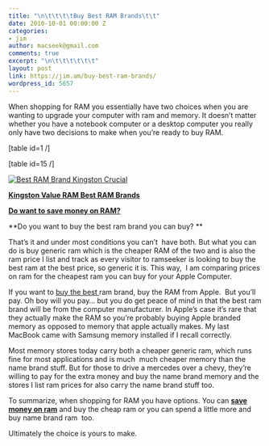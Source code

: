 ```yaml
---
title: "\n\t\t\t\tBuy Best RAM Brands\t\t"
date: 2010-10-01 00:00:00 Z
categories:
- jim
author: macseek@gmail.com
comments: true
excerpt: "\n\t\t\t\t\t\t"
layout: post
link: https://jim.am/buy-best-ram-brands/
wordpress_id: 5657
---
```


When shopping for RAM you essentially have two choices when you are wanting to upgrade your computer with ram and memory. It doesn’t matter whether you have a notebook computer or a desktop computer you really only have two decisions to make when you’re ready to buy RAM.




[table id=1 /]




[table id=15 /]




[![Best RAM Brand Kingston Crucial](http://www.jim.am/wp-content/uploads/2010/10/Screen-shot-2011-03-25-at-12.34.11-PM.png)](http://www.amazon.com/gp/product/B000RMT1M4/ref=as_li_ss_tl?ie=UTF8&tag=ramseeker-20&linkCode=as2&camp=1789&creative=390957&creativeASIN=B000RMT1M4)




**[Kingston Value RAM Best RAM Brands](http://www.amazon.com/gp/product/B000RMT1M4/ref=as_li_ss_tl?ie=UTF8&tag=ramseeker-20&linkCode=as2&camp=1789&creative=390957&creativeASIN=B000RMT1M4)**




**[Do want to save money on RAM? ](http://www.jim.am)**




**Do you want to buy the best ram brand you can buy? **




That’s it and under most conditions you can’t  have both. But what you can do is buy generic ram which is the cheaper RAM of the two and is also the ram price I list and track as every visitor to ramseeker is looking to buy the best ram at the best price, so generic it is. This way,  I am comparing prices on ram for the cheapest ram you can buy for your Apple Computer.




If you want to [buy the best ](http://youbuythebest.com)ram brand, buy the RAM from Apple.  But you’ll pay. Oh boy will you pay… but you do get peace of mind in that the best ram brand will be from the computer manufacturer. In Apple’s case it’s rare that they actually make the RAM so you’re probably buying Apple branded memory as opposed to memory that apple actually makes. My last MacBook came with Samsung memory installed if I recall correctly.




Most memory stores today carry both a cheaper generic ram, which runs fine for most applications and is much  much cheaper memory than the name brand stuff. But for those to drive a mercedes over a chevy, they’re willing to pay for the extra money and buy the name brand memory and the stores I list ram prices for also carry the name brand stuff too.




To summarize, when shopping for RAM you have options. You can **[save money on ram](http:///www.jim.am)** and buy the cheap ram or you can spend a little more and buy name brand ram  too.




Ultimately the choice is yours to make.


		

